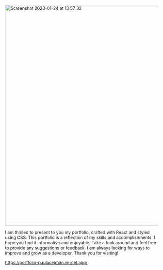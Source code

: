 <img width="725" alt="Screenshot 2023-01-24 at 13 57 32" src="https://user-images.githubusercontent.com/100241036/214357838-12d8f4ef-8456-4979-9a0f-dae8b0ee2f37.png">

I am thrilled to present to you my portfolio, crafted with React and styled using CSS. This portfolio is a reflection of my skills and accomplishments. I hope you find it informative and enjoyable. Take a look around and feel free to provide any suggestions or feedback. I am always looking for ways to improve and grow as a developer. Thank you for visiting!

https://portfolio-paulacelman.vercel.app/
